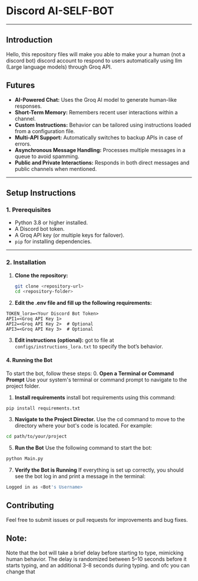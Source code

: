 # Discord AI-SELF-BOT


___



## Introduction 
Hello, this repository files will make you able to make your a human (not a discord bot) discord account to respond to users automatically using llm (Large language models) through Groq API. 

## Futures

- **AI-Powered Chat:** Uses the Groq AI model to generate human-like responses.
- **Short-Term Memory:** Remembers recent user interactions within a channel.
- **Custom Instructions:** Behavior can be tailored using instructions loaded from a configuration file.
- **Multi-API Support:** Automatically switches to backup APIs in case of errors.
- **Asynchronous Message Handling:** Processes multiple messages in a queue to avoid spamming.
- **Public and Private Interactions:** Responds in both direct messages and public channels when mentioned.

---

## **Setup Instructions**

### **1. Prerequisites**
- Python 3.8 or higher installed.
- A Discord bot token.
- A Groq API key (or multiple keys for failover).
- `pip` for installing dependencies.

---

### **2. Installation**

1. **Clone the repository:**
   ```bash
   git clone <repository-url>
   cd <repository-folder>
   ```

2. **Edit the .env file and fill up the following requirements:**
```
TOKEN_lora=<Your Discord Bot Token>
API1=<Groq API Key 1>
API2=<Groq API Key 2>  # Optional
API3=<Groq API Key 3>  # Optional
```

3. **Edit instructions (optional):**
   got to file at `configs/instructions_lora.txt` to specify the bot’s behavior.

 
#### 4. **Running the Bot**
To start the bot, follow these steps:
0. **Open a Terminal or Command Prompt**
  Use your system's terminal or command prompt to navigate to the project folder.
1. **Install requirements**
   install bot requirements using this command:
```bash
pip install requirements.txt
```
3. **Navigate to the Project Director.**
   Use the cd command to move to the directory where your bot's code is located. For example:
```bash
cd path/to/your/project
```
5. **Run the Bot**
   Use the following command to start the bot:
```bash
python Main.py
```
7. **Verify the Bot is Running**
   If everything is set up correctly, you should see the bot log in and print a message in the terminal:
```bash
Logged in as <Bot's Username>
```


## Contributing
Feel free to submit issues or pull requests for improvements and bug fixes.

## Note:
Note that the bot will take a brief delay before starting to type, mimicking human behavior. The delay is randomized between 5–10 seconds before it starts typing, and an additional 3–8 seconds during typing. and ofc you can change that
